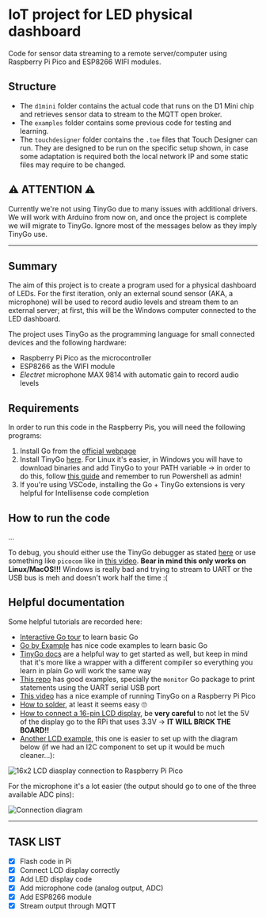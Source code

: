 # IoT project for LED physical dashboard

Code for sensor data streaming to a remote server/computer using Raspberry Pi Pico and ESP8266 WIFI modules.

## Structure

- The `d1mini` folder contains the actual code that runs on the D1 Mini chip and retrieves sensor data to stream to the MQTT open broker.
- The `examples` folder contains some previous code for testing and learning.
- The `touchdesigner` folder contains the `.toe` files that Touch Designer can run. They are designed to be run on the specific setup shown, in case
  some adaptation is required both the local network IP and some static files may require to be changed.

## ⚠️ ATTENTION ⚠️

Currently we're not using TinyGo due to many issues with additional drivers. We will work with Arduino from now on, and once the project is complete
we will migrate to TinyGo. Ignore most of the messages below as they imply TinyGo use.

---

## Summary

The aim of this project is to create a program used for a physical dashboard of LEDs. For the first iteration, only an external sound sensor (AKA, a microphone) will be
used to record audio levels and stream them to an external server; at first, this will be the Windows computer connected to the LED dashboard.

The project uses TinyGo as the programming language for small connected devices and the following hardware:

- Raspberry Pi Pico as the microcontroller
- ESP8266 as the WIFI module
- _Electret_ microphone MAX 9814 with automatic gain to record audio levels


## Requirements

In order to run this code in the Raspberry Pis, you will need the following programs:

1. Install Go from the [official webpage](https://go.dev/)
2. Install TinyGo [here](https://tinygo.org/getting-started/). For Linux it's easier, in Windows you will have to download binaries and add TinyGo to your PATH variable ->
in order to do this, follow [this guide](https://www.ntweekly.com/2020/10/01/add-windows-permanent-path-using-powershell/) and remember to run Powershell as admin!
3. If you're using VSCode, installing the Go + TinyGo extensions is very helpful for Intellisense code completion

## How to run the code

...

To debug, you should either use the TinyGo debugger as stated [here](https://tinygo.org/docs/guides/debugging/) or use something like `picocom` like in
[this video](https://www.youtube.com/watch?v=bkRySPeIXeU). **Bear in mind this only works on Linux/MacOS!!!** Windows is really bad and trying to stream to
UART or the USB bus is meh and doesn't work half the time :(

## Helpful documentation

Some helpful tutorials are recorded here:

- [Interactive Go tour](https://go.dev/tour/welcome/1) to learn basic Go
- [Go by Example](https://gobyexample.com/) has nice code examples to learn basic Go
- [TinyGo docs](https://tinygo.org/docs/) are a helpful way to get started as well, but keep in mind that it's more like a wrapper with a different compiler so everything
you learn in plain Go will work the same way
- [This repo](https://github.com/soypat/tinygo-arduino-examples) has good examples, specially the `monitor` Go package to print statements using the UART serial USB port
- [This video](https://www.youtube.com/watch?v=Fl5eFIYU1Xg) has a nice example of running TinyGo on a Raspberry Pi Pico
- [How to solder](https://www.youtube.com/watch?v=QKbJxytERvg), at least it seems easy 🙄
- [How to connect a 16-pin LCD display](https://pimylifeup.com/raspberry-pi-lcd-16x2/), be **very careful** to not let the 5V of the display go to the RPi that uses 3.3V
-> **IT WILL BRICK THE BOARD!!**
- [Another LCD example](https://www.circuitschools.com/interfacing-16x2-lcd-module-with-raspberry-pi-pico-with-and-without-i2c/), this one is easier to set up with the
diagram below (if we had an I2C component to set up it would be much cleaner...):

![16x2 LCD diasplay connection to Raspberry Pi Pico](https://www.circuitschools.com/wp-content/uploads/2021/12/connecting-raspberry-pi-pico-with-lcd-module-without-i2c-adapter.webp)

For the microphone it's a lot easier (the output should go to one of the three available ADC pins):

![Connection diagram](https://hackster.imgix.net/uploads/attachments/1274764/pico_wake_word_bb_qRshYnstCF.png?auto=compress%2Cformat&w=740&h=555&fit=max)

---

## TASK LIST

- [x] Flash code in Pi
- [x] Connect LCD display correctly
- [x] Add LED display code
- [x] Add microphone code (analog output, ADC)
- [x] Add ESP8266 module
- [x] Stream output through MQTT

